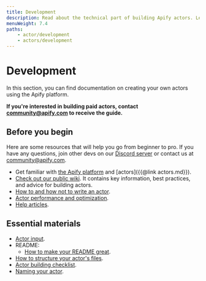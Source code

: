 ```yaml
---
title: Development
description: Read about the technical part of building Apify actors. Learn to define actor inputs, build new versions, persist actor state, and choose base Docker images.
menuWeight: 7.4
paths:
    - actor/development
    - actors/development
---
```


# Development

In this section, you can find documentation on creating your own actors using the Apify platform.

**If you're interested in building paid actors, contact [community@apify.com](mailto:community@apify.com) to receive the guide.**

## Before you begin

Here are some resources that will help you go from beginner to pro. If you have any questions, join other devs on our [Discord server](https://discord.gg/jyEM2PRvMU) or contact us at [community@apify.com](mailto:community@apify.com).

- Get familiar with [the Apify platform](https://www.youtube.com/watch?v=nn-bCRvhNUM) and [actors]({{@link actors.md}}).
- [Check out our public wiki](https://gitlab.com/apify-public/wiki/-/wikis/home). It contains key information, best practices, and advice for building actors.
- [How to and how not to write an actor](https://gitlab.com/apify-public/wiki/-/wikis/writing-actors/how-to-write-and-not-write-an-actor).
- [Actor performance and optimization](https://gitlab.com/apify-public/wiki/-/wikis/writing-actors/actor-performance-and-optimization).
- [Help articles](https://help.apify.com/en/collections/1669782-publishing-to-apify-store).

## Essential materials

- [Actor input](https://gitlab.com/apify-public/wiki/-/wikis/public-actors/input).
- README:
  - [How to make your README great](https://developers.apify.com/academy/get-most-of-actors/actor-readme).
- [How to structure your actor's files](https://gitlab.com/apify-public/wiki/-/wikis/public-actors/structure).
- [Actor building checklist](https://gitlab.com/apify-public/wiki/-/wikis/public-actors/checklist).
- [Naming your actor](https://developers.apify.com/academy/apify-platform/get-most-of-actors/naming-your-actor).
